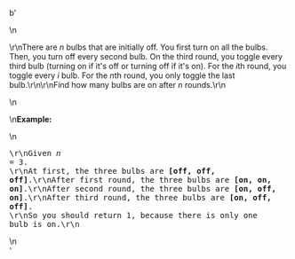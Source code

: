 b'<div class="question-description">\n<p><p>\r\nThere are <i>n</i> bulbs that are initially off. You first turn on all the bulbs. Then, you turn off every second bulb. On the third round, you toggle every third bulb (turning on if it\'s off or turning off if it\'s on). For the <i>i</i>th round, you toggle every <i>i</i> bulb. For the <i>n</i>th round, you only toggle the last bulb.\r\n\r\nFind how many bulbs are on after <i>n</i> rounds.\r\n</p>\n<p>\n<b>Example:</b><br/></p>\n<pre>\r\nGiven <i>n</i> = 3. <br/>\r\nAt first, the three bulbs are <b>[off, off, off]</b>.\r\nAfter first round, the three bulbs are <b>[on, on, on]</b>.\r\nAfter second round, the three bulbs are <b>[on, off, on]</b>.\r\nAfter third round, the three bulbs are <b>[on, off, off]</b>. <br/>\r\nSo you should return 1, because there is only one bulb is on.\r\n</pre></p>\n</div>'